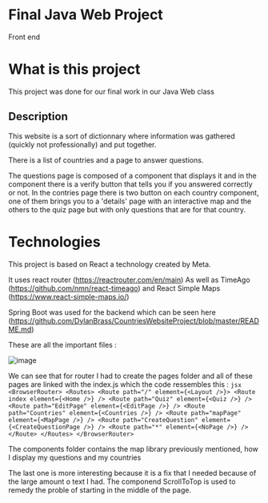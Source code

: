 # Final Java Web Project
Front end


# What is this project
This project was done for our final work in our Java Web class

## Description

This website is a sort of dictionnary where information was gathered (quickly not professionally) and put together. 

There is a list of countries and a page to answer questions. 

The questions page is composed of a component that displays it and in the component there is a verify button that tells you if you answered correctly or not. In the contries page there is two button on each country component, one of them brings you to a 'details' page with an interactive map and the others to the quiz page but with only questions that are for that country.

# Technologies 
This project is based on React a technology created by Meta. 

It uses react router (https://reactrouter.com/en/main)
As well as TimeAgo (https://github.com/nmn/react-timeago) and React Simple Maps (https://www.react-simple-maps.io/) 

Spring Boot was used for the backend which can be seen here (https://github.com/DylanBrass/CountriesWebsiteProject/blob/master/README.md)

These are all the important files : 

![image](https://user-images.githubusercontent.com/71225455/209422515-f22ed540-4226-4599-a39d-30cd794f9f36.png)

We can see that for router I had to create the pages folder and all of these pages are linked with the index.js which the code ressembles this :
`jsx   
<BrowserRouter>
      <Routes>
        <Route path="/" element={<Layout />}>
          <Route index element={<Home />} />
          <Route path="Quiz" element={<Quiz />} />
          <Route path="EditPage" element={<EditPage />} />
          <Route path="Countries" element={<Countries />} />
          <Route path="mapPage" element={<MapPage />} />
          <Route path="CreateQuestion" element={<CreateQuestionPage />} />
          <Route path="*" element={<NoPage />} />
        </Route>
      </Routes>
    </BrowserRouter>
    `
   
The components folder contains the map library previously mentioned, how I display my questions and my countries


The last one is more interesting because it is a fix that I needed because of the large amount o text I had. 
The componend ScrollToTop is used to remedy the proble of starting in the middle of the page.
